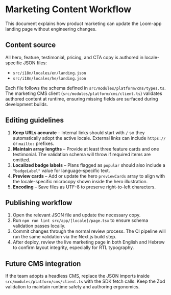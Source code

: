 # Marketing Content Workflow

This document explains how product marketing can update the Loom-app landing page without engineering changes.

## Content source

All hero, feature, testimonial, pricing, and CTA copy is authored in locale-specific JSON files:

- `src/i18n/locales/en/landing.json`
- `src/i18n/locales/he/landing.json`

Each file follows the schema defined in `src/modules/platform/cms/types.ts`. The marketing CMS client (`src/modules/platform/cms/client.ts`) validates authored content at runtime, ensuring missing fields are surfaced during development builds.

## Editing guidelines

1. **Keep URLs accurate** – Internal links should start with `/` so they automatically adopt the active locale. External links can include `https://` or `mailto:` prefixes.
2. **Maintain array lengths** – Provide at least three feature cards and one testimonial. The validation schema will throw if required items are omitted.
3. **Localized badge labels** – Plans flagged as `popular` should also include a `"badgeLabel"` value for language-specific text.
4. **Preview cards** – Add or update the hero `previewCards` array to align with the locale-specific microcopy shown inside the hero illustration.
5. **Encoding** – Save files as UTF-8 to preserve right-to-left characters.

## Publishing workflow

1. Open the relevant JSON file and update the necessary copy.
2. Run `npm run lint src/app/[locale]/page.tsx` to ensure schema validation passes locally.
3. Commit changes through the normal review process. The CI pipeline will run the same validation via the Next.js build step.
4. After deploy, review the live marketing page in both English and Hebrew to confirm layout integrity, especially for RTL typography.

## Future CMS integration

If the team adopts a headless CMS, replace the JSON imports inside `src/modules/platform/cms/client.ts` with the SDK fetch calls. Keep the Zod validation to maintain runtime safety and authoring ergonomics.
